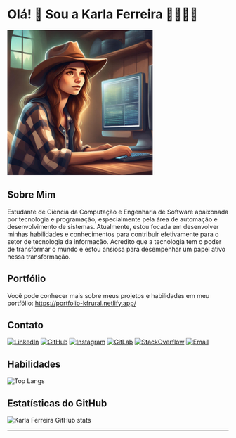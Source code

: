


# Olá! 👋 Sou a Karla Ferreira 👩🏻‍💻🤠

![Avatar Karla Ferreira](img.png)

## Sobre Mim
Estudante de Ciência da Computação e Engenharia de Software apaixonada por tecnologia e programação, especialmente pela área de automação e desenvolvimento de sistemas. Atualmente, estou focada em desenvolver minhas habilidades e conhecimentos para contribuir efetivamente para o setor de tecnologia da informação. Acredito que a tecnologia tem o poder de transformar o mundo e estou ansiosa para desempenhar um papel ativo nessa transformação.

## Portfólio
Você pode conhecer mais sobre meus projetos e habilidades em meu portfólio: https://portfolio-kfrural.netlify.app/

## Contato

[![LinkedIn](https://img.shields.io/badge/LinkedIn-0077B5?style=for-the-badge&logo=linkedin&logoColor=white)](https://www.linkedin.com/in/karla-ferreira-rural/)
[![GitHub](https://img.shields.io/badge/GitHub-100000?style=for-the-badge&logo=github&logoColor=white)](https://github.com/kfrural)
[![Instagram](https://img.shields.io/badge/Instagram-E4405F?style=for-the-badge&logo=instagram&logoColor=white)](https://www.instagram.com/kf.rural/)
[![GitLab](https://img.shields.io/badge/GitLab-330F63?style=for-the-badge&logo=gitlab&logoColor=white)](https://gitlab.com/kfrural)
[![StackOverflow](https://img.shields.io/badge/Stack_Overflow-FE7A16?style=for-the-badge&logo=stack-overflow&logoColor=white)](https://stackoverflow.com/users/20797740/karla-c-ferreira)
[![Email](https://img.shields.io/badge/Gmail-D14836?style=for-the-badge&logo=gmail&logoColor=white)](mailto:kferreira_@outlook.com?subject=&body=)

## Habilidades


![Top Langs](https://github-readme-stats.vercel.app/api/top-langs/?username=kfrural&layout=compact&theme=dracula)


## Estatísticas do GitHub

![Karla Ferreira GitHub stats](https://github-readme-stats.vercel.app/api?username=kfrural&show_icons=true&theme=dracula)



---










